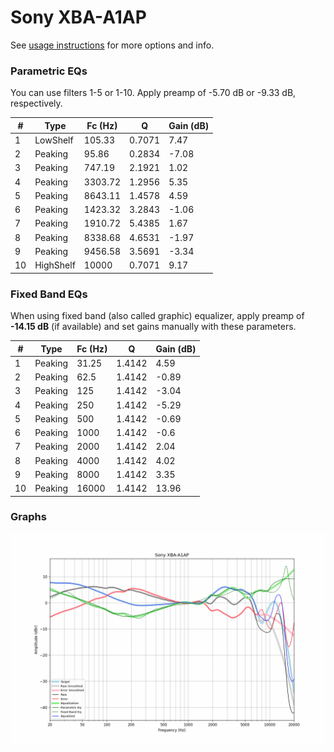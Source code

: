 # Sony XBA-A1AP
See [usage instructions](https://github.com/jaakkopasanen/AutoEq#usage) for more options and info.

### Parametric EQs
You can use filters 1-5 or 1-10. Apply preamp of -5.70 dB or -9.33 dB, respectively.

|   # | Type      |   Fc (Hz) |      Q |   Gain (dB) |
|-----|-----------|-----------|--------|-------------|
|   1 | LowShelf  |    105.33 | 0.7071 |        7.47 |
|   2 | Peaking   |     95.86 | 0.2834 |       -7.08 |
|   3 | Peaking   |    747.19 | 2.1921 |        1.02 |
|   4 | Peaking   |   3303.72 | 1.2956 |        5.35 |
|   5 | Peaking   |   8643.11 | 1.4578 |        4.59 |
|   6 | Peaking   |   1423.32 | 3.2843 |       -1.06 |
|   7 | Peaking   |   1910.72 | 5.4385 |        1.67 |
|   8 | Peaking   |   8338.68 | 4.6531 |       -1.97 |
|   9 | Peaking   |   9456.58 | 3.5691 |       -3.34 |
|  10 | HighShelf |  10000    | 0.7071 |        9.17 |

### Fixed Band EQs
When using fixed band (also called graphic) equalizer, apply preamp of **-14.15 dB** (if available) and set gains manually with these parameters.

|   # | Type    |   Fc (Hz) |      Q |   Gain (dB) |
|-----|---------|-----------|--------|-------------|
|   1 | Peaking |     31.25 | 1.4142 |        4.59 |
|   2 | Peaking |     62.5  | 1.4142 |       -0.89 |
|   3 | Peaking |    125    | 1.4142 |       -3.04 |
|   4 | Peaking |    250    | 1.4142 |       -5.29 |
|   5 | Peaking |    500    | 1.4142 |       -0.69 |
|   6 | Peaking |   1000    | 1.4142 |       -0.6  |
|   7 | Peaking |   2000    | 1.4142 |        2.04 |
|   8 | Peaking |   4000    | 1.4142 |        4.02 |
|   9 | Peaking |   8000    | 1.4142 |        3.35 |
|  10 | Peaking |  16000    | 1.4142 |       13.96 |

### Graphs
![](./Sony%20XBA-A1AP.png)
